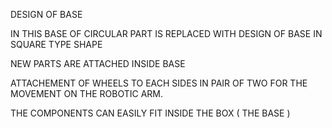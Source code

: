 DESIGN OF BASE 

IN THIS BASE OF CIRCULAR PART IS REPLACED WITH DESIGN OF BASE IN SQUARE TYPE SHAPE 

NEW PARTS ARE ATTACHED INSIDE BASE  

ATTACHEMENT OF WHEELS TO EACH SIDES IN PAIR OF TWO FOR THE MOVEMENT ON THE ROBOTIC ARM. 

THE COMPONENTS CAN EASILY FIT INSIDE THE BOX ( THE BASE ) 
